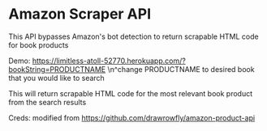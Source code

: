 # Amazon Scraper API

This API bypasses Amazon's bot detection to return scrapable HTML code for book products

Demo: https://limitless-atoll-52770.herokuapp.com/?bookString=PRODUCTNAME \n^change PRODUCTNAME to desired book that you would like to search

This will return scrapable HTML code for the most relevant book product from the search results


Creds: modified from https://github.com/drawrowfly/amazon-product-api
